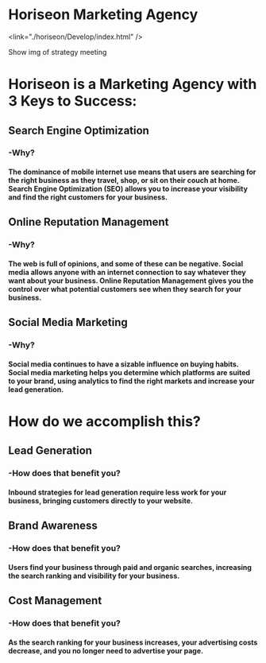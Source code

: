 # Horiseon Marketing Agency

<link="./horiseon/Develop/index.html" />

Show img of strategy meeting

# Horiseon is a Marketing Agency with 3 Keys to Success:

## Search Engine Optimization
### -Why?
#### The dominance of mobile internet use means that users are searching for the right business as they travel, shop, or sit on their couch at home. Search Engine Optimization (SEO) allows you to increase your visibility and find the right customers for your business.

## Online Reputation Management
### -Why?
#### The web is full of opinions, and some of these can be negative. Social media allows anyone with an internet connection to say whatever they want about your business. Online Reputation Management gives you the control over what potential customers see when they search for your business.

## Social Media Marketing
### -Why?
#### Social media continues to have a sizable influence on buying habits. Social media marketing helps you determine which platforms are suited to your brand, using analytics to find the right markets and increase your lead generation.

# How do we accomplish this?
## Lead Generation
### -How does that benefit you?
#### Inbound strategies for lead generation require less work for your business, bringing customers directly to your website.

## Brand Awareness
### -How does that benefit you?
#### Users find your business through paid and organic searches, increasing the search ranking and visibility for your business.

## Cost Management
### -How does that benefit you?
#### As the search ranking for your business increases, your advertising costs decrease, and you no longer need to advertise your page.

